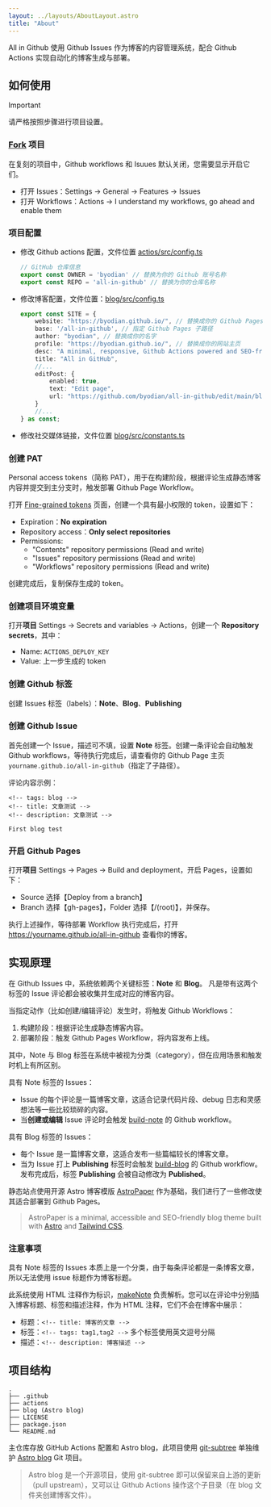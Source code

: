 ```yaml
---
layout: ../layouts/AboutLayout.astro
title: "About"
---
```


All in Github 使用 Github Issues 作为博客的内容管理系统，配合 Github Actions 实现自动化的博客生成与部署。

## 如何使用

> [!IMPORTANT]
> 请严格按照步骤进行项目设置。

###  **[Fork](https://github.com/byodian/all-in-github/fork) 项目**

在复刻的项目中，Github workflows 和 Isuues 默认关闭，您需要显示开启它们。

- 打开 Issues：Settings -> General -> Features -> Issues
- 打开 Workflows：Actions -> I understand my workflows, go ahead and enable them

### **项目配置**

- 修改 Github actions 配置，文件位置 [actios/src/config.ts](./actions/src/config.ts)

    ```ts
    // GitHub 仓库信息
    export const OWNER = 'byodian' // 替换为你的 Github 账号名称
    export const REPO = 'all-in-github' // 替换为你的仓库名称
    ```
- 修改博客配置，文件位置：[blog/src/config.ts](./blog/src/config.ts)

    ```ts
    export const SITE = {
        website: "https://byodian.github.io/", // 替换成你的 Github Pages 主页
        base: '/all-in-github', // 指定 Github Pages 子路径
        author: "byodian", // 替换成你的名字
        profile: "https://byodian.github.io/", // 替换成你的网站主页
        desc: "A minimal, responsive, Github Actions powered and SEO-friendly Astro blog.",
        title: "All in GitHub",
        //...
        editPost: {
            enabled: true,
            text: "Edit page",
            url: "https://github.com/byodian/all-in-github/edit/main/blog/", // 将 byodian 换成你的 Github 账号名称
        }
        //...
    } as const;
    ```

- 修改社交媒体链接，文件位置 [blog/src/constants.ts](./blog/src/constants.ts)

### **创建 PAT**

Personal access tokens（简称 PAT），用于在构建阶段，根据评论生成静态博客内容并提交到主分支时，触发部署 Github Page Workflow。

打开 [Fine-grained tokens](https://github.com/settings/personal-access-tokens) 页面，创建一个具有最小权限的 token，设置如下：

- Expiration：**No expiration**
- Repository access：**Only select repositories**
- Permissions: 
    - "Contents" repository permissions (Read and write)
    - "Issues" repository permissions (Read and write) 
    - "Workflows" repository permissions (Read and write)

创建完成后，复制保存生成的 token。

### **创建项目环境变量**

打开**项目** Settings -> Secrets and variables -> Actions，创建一个 **Repository secrets**，其中：

- Name: `ACTIONS_DEPLOY_KEY`
- Value: 上一步生成的 token

### **创建 Github 标签**

创建 Issues 标签（labels）：**Note**、**Blog**、**Publishing**

### **创建 Github Issue**

首先创建一个 Issue，描述可不填，设置 **Note** 标签。创建一条评论会自动触发 Github workflows，等待执行完成后，请查看你的 Github Page 主页 `yourname.github.io/all-in-github`（指定了子路径）。

评论内容示例：

```
<!-- tags: blog -->
<!-- title: 文章测试 -->
<!-- description: 文章测试 -->

First blog test
```

### **开启 Github Pages**

打开**项目** Settings -> Pages -> Build and deployment，开启 Pages，设置如下：

- Source 选择【Deploy from a branch】
- Branch 选择【gh-pages】，Folder 选择【/(root)】，并保存。

执行上述操作，等待部署 Workflow 执行完成后，打开 https://yourname.github.io/all-in-github 查看你的博客。

## 实现原理
在 Github Issues 中，系统依赖两个关键标签：**Note** 和 **Blog**。
凡是带有这两个标签的 Issue 评论都会被收集并生成对应的博客内容。

当指定动作（比如创建/编辑评论）发生时，将触发 Github Workflows：

1. 构建阶段：根据评论生成静态博客内容。
2. 部署阶段：触发 Github Pages Workflow，将内容发布上线。

其中，Note 与 Blog 标签在系统中被视为分类（category），但在应用场景和触发时机上有所区别。

具有 Note 标签的 Issues：
- Issue 的每个评论是一篇博客文章，这适合记录代码片段、debug 日志和灵感想法等一些比较琐碎的内容。
- 当**创建或编辑** Issue 评论时会触发 [build-note](https://github.com/byodian/all-in-github/blob/main/.github/workflows/build-note.yml) 的 Github workflow。

具有 Blog 标签的 Issues：
- 每个 Issue 是一篇博客文章，这适合发布一些篇幅较长的博客文章。
- 当为 Issue 打上 **Publishing** 标签时会触发 [build-blog](https://github.com/byodian/all-in-github/blob/main/.github/workflows/build-blog.yml) 的 Github workflow。发布完成后，标签 **Publishing** 会被自动修改为 **Published**。

静态站点使用开源 Astro 博客模版 [AstroPaper](https://github.com/satnaing/astro-paper) 作为基础，我们进行了一些修改使其适合部署到 Github Pages。

> AstroPaper is a minimal, accessible and SEO-friendly blog theme built with [Astro](https://astro.build/) and [Tailwind CSS](https://tailwindcss.com/).

### 注意事项
具有 Note 标签的 Issues 本质上是一个分类，由于每条评论都是一条博客文章，所以无法使用 issue 标题作为博客标题。

此系统使用 HTML 注释作为标识，[makeNote](https://github.com/byodian/all-in-github/blob/bf45661fa34c5682458bd0706c386711f737fe52/actions/src/makeNote.ts#L55-L56) 负责解析。您可以在评论中分别插入博客标题、标签和描述注释，作为 HTML 注释，它们不会在博客中展示：

- 标题：`<!-- title: 博客的文章 -->`
- 标签：`<!-- tags: tag1,tag2 -->` 多个标签使用英文逗号分隔
- 描述：`<!-- description: 博客描述 -->`

## 项目结构

```
.
├── .github
├── actions
├── blog (Astro blog)
├── LICENSE
├── package.json
└── README.md
```

主仓库存放 GitHub Actions 配置和 Astro blog，此项目使用 [git-subtree](https://manpages.debian.org/testing/git-man/git-subtree.1.en.html) 单独维护 [Astro blog](https://github.com/byodian/astro-paper) Git 项目。

> Astro blog 是一个开源项目，使用 git-subtree 即可以保留来自上游的更新（pull upstream），又可以让 Github Actions 操作这个子目录（在 blog 文件夹创建博客文件）。